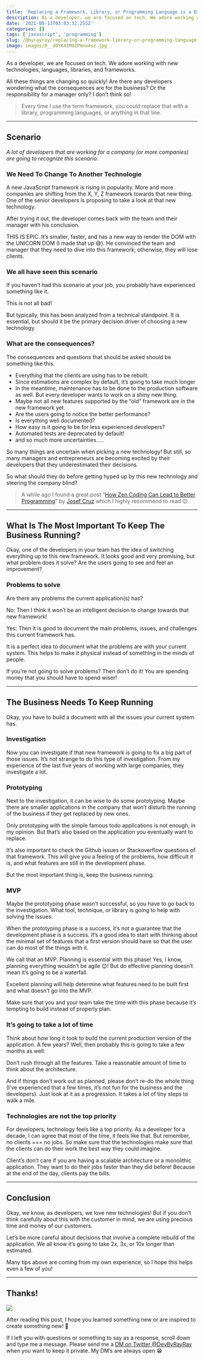 ```yaml
---
title: 'Replacing a Framework, Library, or Programming Language is a Disaster'
description: As a developer, we are focused on tech. We adore working with new technologies, languages, libraries, and frameworks. All these things are changing so quickly! Are there any developers wondering what the consequences are for the business? Or the responsibility for a manager only? I don’t think so!
date: '2021-08-13T03:03:32.255Z'
categories: []
tags: ['javascript', 'programming']
slug: /@byrayray/replacing-a-framework-library-or-programming-language-is-a-disaster-bb9af78b8937
image: images/0__d0YK4IM9ZPHno4sz.jpg
---
```


As a developer, we are focused on tech. We adore working with new technologies, languages, libraries, and frameworks.

All these things are changing so quickly! Are there any developers wondering what the consequences are for the business? Or the responsibility for a manager only? I don’t think so!

> Every time I use the term framework, you could replace that with a library, programming languages, or anything in that line.

---
## Scenario

_A lot of developers that are working for a company (or more companies) are going to recognize this scenario._

### We Need To Change To Another Technologie

A new JavaScript framework is rising in popularity. More and more companies are shifting from the X, Y, Z framework towards that new thing. One of the senior developers is proposing to take a look at that new technology.

After trying it out, the developer comes back with the team and their manager with his conclusion.

THIS IS EPIC. It’s smaller, faster, and has a new way to render the DOM with the UNICORN DOM (I made that up 😅). He convinced the team and manager that they need to dive into this framework; otherwise, they will lose clients.

### We all have seen this scenario

If you haven’t had this scenario at your job, you probably have experienced something like it.

This is not all bad!

But typically, this has been analyzed from a technical standpoint. It is essential, but should it be the primary decision driver of choosing a new technology.

### What are the consequences?

The consequences and questions that should be asked should be something like this.

*   Everything that the clients are using has to be rebuilt.
*   Since estimations are complex by default, it’s going to take much longer
*   In the meantime, maintenance has to be done to the production software as well. But every developer wants to work on a shiny new thing.
*   Maybe not all new features supported by the “old” framework are in the new framework yet.
*   Are the users going to notice the better performance?
*   Is everything well documented?
*   How easy is it going to be for less experienced developers?
*   Automated tests are deprecated by default!
*   and so much more uncertainties…..

So many things are uncertain when picking a new technology! But still, so many managers and entrepreneurs are becoming excited by their developers that they underestimated their decisions.

So what should they do before getting hyped up by this new technology and steering the company blind?

> A while ago I found a great post “[How Zen Coding Can Lead to Better Programming](https://javascript.plainenglish.io/how-zen-coding-can-lead-to-better-programming-58d24230ef92)” by [Josef Cruz](https://medium.com/u/d446e1b4a70b) which I highly recommend to read 😉

---

## What Is The Most Important To Keep The Business Running?

Okay, one of the developers in your team has the idea of switching everything up to this new framework. It looks good and very promising, but what problem does it solve? Are the users going to see and feel an improvement?

### Problems to solve

Are there any problems the current application(s) has?

No: Then I think it won’t be an intelligent decision to change towards that new framework!

Yes: Then it is good to document the main problems, issues, and challenges this current framework has.

It is a perfect idea to document what the problems are with your current system. This helps to make it physical instead of something in the minds of people.

If you’re not going to solve problems? Then don’t do it! You are spending money that you should have to spend wiser!

---

## The Business Needs To Keep Running

Okay, you have to build a document with all the issues your current system has.

### Investigation

Now you can investigate if that new framework is going to fix a big part of those issues. It’s not strange to do this type of investigation. From my experience of the last five years of working with large companies, they investigate a lot.

### Prototyping

Next to the investigation, it can be wise to do some prototyping. Maybe there are smaller applications in the company that won’t disturb the running of the business if they get replaced by new ones.

Only prototyping with the simple famous todo applications is not enough, in my opinion. But that’s also based on the application you eventually want to replace.

It’s also important to check the Github issues or Stackoverflow questions of that framework. This will give you a feeling of the problems, how difficult it is, and what features are still in the development phase.

But the most important thing is, keep the business running.

### MVP

Maybe the prototyping phase wasn’t successful, so you have to go back to the investigation. What tool, technique, or library is going to help with solving the issues.

When the prototyping phase is a success, it’s not a guarantee that the development phase is a success. It’s a good idea to start with thinking about the minimal set of features that a first version should have so that the user can do most of the things with it.

We call that an MVP. Planning is essential with this phase! Yes, I know, planning everything wouldn’t be agile 😉! But do effective planning doesn’t mean it’s going to be a waterfall.

Excellent planning will help determine what features need to be built first and what doesn’t go into the MVP.

Make sure that you and your team take the time with this phase because it’s tempting to build instead of properly plan.

### It’s going to take a lot of time

Think about how long it took to build the current production version of the application. A few years? Well, then probably this is going to take a few months as well.

Don’t rush through all the features. Take a reasonable amount of time to think about the architecture.

And if things don’t work out as planned, please don’t re-do the whole thing (I’ve experienced that a few times, it’s not fun for the business and the developers). Just look at it as a progression. It takes a lot of tiny steps to walk a mile.

### Technologies are not the top priority

For developers, technology feels like a top priority. As a developer for a decade, I can agree that most of the time, it feels like that. But remember, no clients === no jobs. So make sure that the technologies make sure that the clients can do their work the best way they could imagine.

Client’s don’t care if you are having a scalable architecture or a monolithic application. They want to do their jobs faster than they did before! Because at the end of the day, clients pay the bills.

---

## Conclusion

Okay, we know, as developers, we love new technologies! But if you don’t think carefully about this with the customer in mind, we are using precious time and money of our customers.

Let’s be more careful about decisions that involve a complete rebuild of the application. We all know it’s going to take 2x, 3x, or 10x longer than estimated.

Many tips above are coming from my own experience, so I hope this helps even a few of you!

---
## Thanks!

![](/images/0__4aTcitCaVTWHHeiO.jpg)

After reading this post, I hope you learned something new or are inspired to create something new! 🤗

If I left you with questions or something to say as a response, scroll down and type me a message. Please send me a [DM on Twitter @DevByRayRay](https://twitter.com/@devbyrayray) when you want to keep it private. My DM’s are always open 😁
